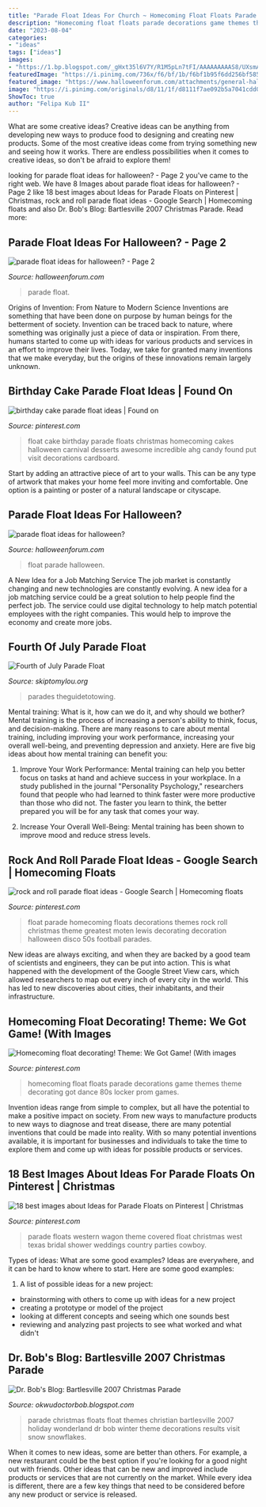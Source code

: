 ```yaml
---
title: "Parade Float Ideas For Church ~ Homecoming Float Floats Parade Decorations Game Themes Theme Decorating Got Dance 80s Locker Prom Games"
description: "Homecoming float floats parade decorations game themes theme decorating got dance 80s locker prom games"
date: "2023-08-04"
categories:
- "ideas"
tags: ["ideas"]
images:
- "https://1.bp.blogspot.com/_gHxt35l6V7Y/R1M5pLn7tFI/AAAAAAAAAS8/UXsmADreH0A/s1600-R/DSC01513.JPG"
featuredImage: "https://i.pinimg.com/736x/f6/bf/1b/f6bf1b95f6dd256bf5851f237b8a73cd--homecoming-floats-homecoming-themes.jpg"
featured_image: "https://www.halloweenforum.com/attachments/general-halloween/190795d1391312034-parade-float-ideas-halloween-2.jpg"
image: "https://i.pinimg.com/originals/d8/11/1f/d8111f7ae092b5a7041cdd0ebf8c3da4.jpg"
ShowToc: true
author: "Felipa Kub II"
---
```



What are some creative ideas?
Creative ideas can be anything from developing new ways to produce food to designing and creating new products. Some of the most creative ideas come from trying something new and seeing how it works. There are endless possibilities when it comes to creative ideas, so don't be afraid to explore them!

	

		
looking for parade float ideas for halloween? - Page 2 you've came to the right web. We have 8 Images about parade float ideas for halloween? - Page 2 like 18 best images about Ideas for Parade Floats on Pinterest | Christmas, rock and roll parade float ideas - Google Search | Homecoming floats and also Dr. Bob&#039;s Blog: Bartlesville 2007 Christmas Parade. Read more:
		
    
## Parade Float Ideas For Halloween? - Page 2

<img loading=lazy src="https://www.halloweenforum.com/attachments/general-halloween/190795d1391312034-parade-float-ideas-halloween-2.jpg" onerror="this.onerror=null;this.src='https://tse2.mm.bing.net/th?id=OIP.g89f5C23w3fjycRuqqThLgHaE7&amp;pid=15.1';" alt="parade float ideas for halloween? - Page 2">

_Source: halloweenforum.com_

>parade float. 

	

Origins of Invention: From Nature to Modern Science
Inventions are something that have been done on purpose by human beings for the betterment of society. Invention can be traced back to nature, where something was originally just a piece of data or inspiration. From there, humans started to come up with ideas for various products and services in an effort to improve their lives. Today, we take for granted many inventions that we make everyday, but the origins of these innovations remain largely unknown.

    
## Birthday Cake Parade Float Ideas | Found On

<img loading=lazy src="https://i.pinimg.com/originals/d8/11/1f/d8111f7ae092b5a7041cdd0ebf8c3da4.jpg" onerror="this.onerror=null;this.src='https://tse1.mm.bing.net/th?id=OIP.MKbZkP7hAdFdl6LSWtngaAHaJ3&amp;pid=15.1';" alt="birthday cake parade float ideas | Found on">

_Source: pinterest.com_

>float cake birthday parade floats christmas homecoming cakes halloween carnival desserts awesome incredible ahg candy found put visit decorations cardboard. 

	

Start by adding an attractive piece of art to your walls. This can be any type of artwork that makes your home feel more inviting and comfortable. One option is a painting or poster of a natural landscape or cityscape.

    
## Parade Float Ideas For Halloween?

<img loading=lazy src="https://www.halloweenforum.com/attachments/general-halloween/190789d1391311072-parade-float-ideas-halloween-224789_168499659875451_3377667_n-1-.jpg" onerror="this.onerror=null;this.src='https://tse3.mm.bing.net/th?id=OIP.6fp0z-uPLioceTJWaCI7KAHaE8&amp;pid=15.1';" alt="parade float ideas for halloween?">

_Source: halloweenforum.com_

>float parade halloween. 

	

A New Idea for a Job Matching Service
The job market is constantly changing and new technologies are constantly evolving. A new idea for a job matching service could be a great solution to help people find the perfect job. The service could use digital technology to help match potential employees with the right companies. This would help to improve the economy and create more jobs.

    
## Fourth Of July Parade Float

<img loading=lazy src="https://www.skiptomylou.org/wp-content/uploads/2011/07/Fourth-of-July-Float-July-2011-1.jpg" onerror="this.onerror=null;this.src='https://tse2.mm.bing.net/th?id=OIP.h3nlqmHTxYm-2KG0hvN2XgAAAA&amp;pid=15.1';" alt="Fourth of July Parade Float">

_Source: skiptomylou.org_

>parades theguidetotowing. 

	

Mental training: What is it, how can we do it, and why should we bother?
Mental training is the process of increasing a person's ability to think, focus, and decision-making. There are many reasons to care about mental training, including improving your work performance, increasing your overall well-being, and preventing depression and anxiety. Here are five big ideas about how mental training can benefit you:
1. Improve Your Work Performance: Mental training can help you better focus on tasks at hand and achieve success in your workplace. In a study published in the journal "Personality Psychology," researchers found that people who had learned to think faster were more productive than those who did not. The faster you learn to think, the better prepared you will be for any task that comes your way.

2. Increase Your Overall Well-Being: Mental training has been shown to improve mood and reduce stress levels.

    
## Rock And Roll Parade Float Ideas - Google Search | Homecoming Floats

<img loading=lazy src="https://i.pinimg.com/736x/f6/bf/1b/f6bf1b95f6dd256bf5851f237b8a73cd--homecoming-floats-homecoming-themes.jpg" onerror="this.onerror=null;this.src='https://tse1.mm.bing.net/th?id=OIP.5lpNoUp8ZvnF6mEKz-1abgHaFj&amp;pid=15.1';" alt="rock and roll parade float ideas - Google Search | Homecoming floats">

_Source: pinterest.com_

>float parade homecoming floats decorations themes rock roll christmas theme greatest moten lewis decorating decoration halloween disco 50s football parades. 

	

New ideas are always exciting, and when they are backed by a good team of scientists and engineers, they can be put into action. This is what happened with the development of the Google Street View cars, which allowed researchers to map out every inch of every city in the world. This has led to new discoveries about cities, their inhabitants, and their infrastructure.

    
## Homecoming Float Decorating! Theme: We Got Game! (With Images

<img loading=lazy src="https://i.pinimg.com/736x/73/0e/72/730e7268f11cce53d52a986b2c5f86c6--homecoming-floats-homecoming-ideas.jpg" onerror="this.onerror=null;this.src='https://tse4.mm.bing.net/th?id=OIP.jIprHqYa7uvXfHb8-wmydAHaJ3&amp;pid=15.1';" alt="Homecoming float decorating! Theme: We Got Game! (With images">

_Source: pinterest.com_

>homecoming float floats parade decorations game themes theme decorating got dance 80s locker prom games. 

	

Invention ideas range from simple to complex, but all have the potential to make a positive impact on society. From new ways to manufacture products to new ways to diagnose and treat disease, there are many potential inventions that could be made into reality. With so many potential inventions available, it is important for businesses and individuals to take the time to explore them and come up with ideas for possible products or services.

    
## 18 Best Images About Ideas For Parade Floats On Pinterest | Christmas

<img loading=lazy src="https://i.pinimg.com/736x/91/d8/c5/91d8c5ad4c5059aa5763600bbc60b7c5.jpg" onerror="this.onerror=null;this.src='https://tse2.mm.bing.net/th?id=OIP.jAyQDt1CxrkethOuI5OnSAHaJ4&amp;pid=15.1';" alt="18 best images about Ideas for Parade Floats on Pinterest | Christmas">

_Source: pinterest.com_

>parade floats western wagon theme covered float christmas west texas bridal shower weddings country parties cowboy. 

	

Types of ideas: What are some good examples?
Ideas are everywhere, and it can be hard to know where to start. Here are some good examples:
1. A list of possible ideas for a new project: 
- brainstorming with others to come up with ideas for a new project 
- creating a prototype or model of the project 
- looking at different concepts and seeing which one sounds best 
- reviewing and analyzing past projects to see what worked and what didn't 

    
## Dr. Bob&#039;s Blog: Bartlesville 2007 Christmas Parade

<img loading=lazy src="https://1.bp.blogspot.com/_gHxt35l6V7Y/R1M5pLn7tFI/AAAAAAAAAS8/UXsmADreH0A/s1600-R/DSC01513.JPG" onerror="this.onerror=null;this.src='https://tse4.mm.bing.net/th?id=OIP.lffCz-6HMeyV0UztKaZZLQHaFj&amp;pid=15.1';" alt="Dr. Bob&#039;s Blog: Bartlesville 2007 Christmas Parade">

_Source: okwudoctorbob.blogspot.com_

>parade christmas floats float themes christian bartlesville 2007 holiday wonderland dr bob winter theme decorations results visit snow snowflakes. 

	

When it comes to new ideas, some are better than others. For example, a new restaurant could be the best option if you're looking for a good night out with friends. Other ideas that can be new and improved include products or services that are not currently on the market. While every idea is different, there are a few key things that need to be considered before any new product or service is released.

